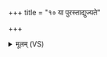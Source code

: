 +++
title = "१० या पुरस्ताद्युज्यते"

+++
<details><summary>मूलम् (VS)</summary>

या पु॒रस्ता॑द्यु॒ज्यते॒ या च॑ प॒श्चाद्या वि॒श्वतो॑ यु॒ज्यते॒ या च॑ स॒र्वतः॑।  
यया॑ य॒ज्ञः प्राङ्ता॒यते॒ तां त्वा॑ पृच्छामि कत॒मा सा ऋ॒चाम् ॥
</details>